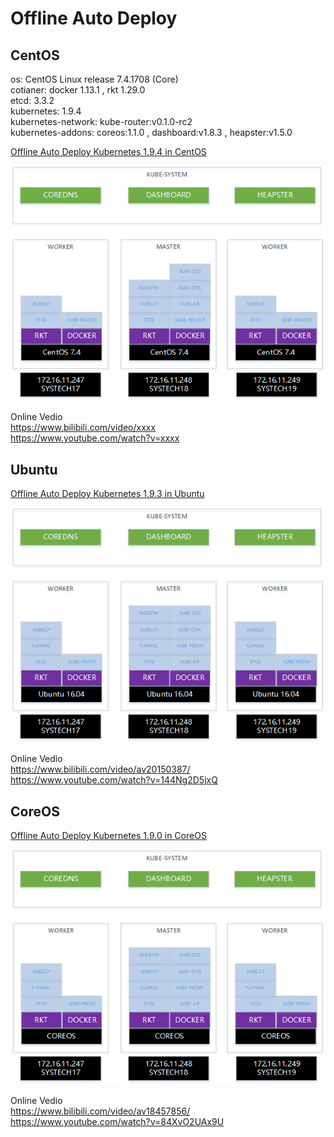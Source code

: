 # Offline Auto Deploy

## CentOS

os: CentOS Linux release 7.4.1708 (Core)<br>
cotianer: docker 1.13.1 , rkt 1.29.0<br>
etcd: 3.3.2<br>
kubernetes: 1.9.4<br>
kubernetes-network: kube-router:v0.1.0-rc2<br>
kubernetes-addons: coreos:1.1.0 , dashboard:v1.8.3 , heapster:v1.5.0

[Offline Auto Deploy Kubernetes 1.9.4 in CentOS](./docs/centos.md)

<img alt="Schema" src="docs/imgs/centos-schema.png">

Online Vedio<br>
https://www.bilibili.com/video/xxxx<br>
https://www.youtube.com/watch?v=xxxx

## Ubuntu

[Offline Auto Deploy Kubernetes 1.9.3 in Ubuntu](./docs/ubuntu.md)

<img alt="Schema" src="docs/imgs/ubuntu-schema.png">

Online Vedio<br>
https://www.bilibili.com/video/av20150387/<br>
https://www.youtube.com/watch?v=144Ng2D5jxQ

## CoreOS

[Offline Auto Deploy Kubernetes 1.9.0 in CoreOS](./docs/coreos.md)

<img alt="Schema" src="docs/imgs/coreos-schema.png">

Online Vedio<br>
https://www.bilibili.com/video/av18457856/<br>
https://www.youtube.com/watch?v=84XvO2UAx9U